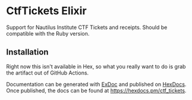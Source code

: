 # CtfTickets Elixir

Support for Nautilus Institute CTF Tickets and receipts.
Should be compatible with the Ruby version.

## Installation

Right now this isn't available in Hex,
so what you really want to do is grab the artifact out of
GitHub Actions.

Documentation can be generated with [ExDoc](https://github.com/elixir-lang/ex_doc)
and published on [HexDocs](https://hexdocs.pm). Once published, the docs can
be found at <https://hexdocs.pm/ctf_tickets>.
